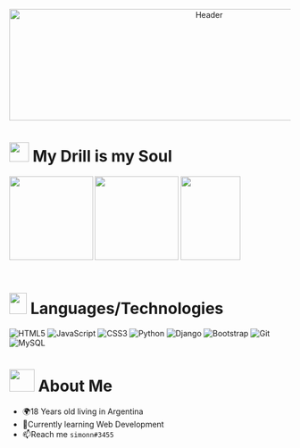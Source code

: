 <p align="center">

<img width=700px height=200px src="https://imgur.com/NscPrZl.png" alt="Header">

</p>


<h1 align="left" > <img src="https://imgur.com/dDo4qbV.png" height="35">  My Drill is my Soul   </h1>

<div>
  
<img src="https://github-readme-stats.vercel.app/api?username=lincNx&theme=swift&show_icons=true&count_private=true" height="150"  align= "left"/>
  <!---
  /
-->
<img src="https://github-readme-stats.vercel.app/api/top-langs/?username=lincNx&layout=compact&theme=swift&show_icons=true&langs_count=6" height="150" align=""/>
  
<img src="https://imgur.com/xmFx2Ft.png" width="107" height="150" />
</div>

<br>

<div align= "left">
  
<h1 align="left"> <img src="https://imgur.com/2NEYGqZ.png"  width="31" height="38">  Languages/Technologies</h1>

![HTML5](https://img.shields.io/badge/html5-%23E34F26.svg?style=for-the-badge&logo=html5&logoColor=white) 
![JavaScript](https://img.shields.io/badge/javascript-%23323330.svg?style=for-the-badge&logo=javascript&logoColor=%23F7DF1E) 
![CSS3](https://img.shields.io/badge/css3-%231572B6.svg?style=for-the-badge&logo=css3&logoColor=white)
![Python](https://img.shields.io/badge/python-3670A0?style=for-the-badge&logo=python&logoColor=ffdd54)
![Django](https://img.shields.io/badge/django-%23092E20.svg?style=for-the-badge&logo=django&logoColor=white)
![Bootstrap](https://img.shields.io/badge/bootstrap-%23563D7C.svg?style=for-the-badge&logo=bootstrap&logoColor=white)
![Git](https://img.shields.io/badge/git-%23F05033.svg?style=for-the-badge&logo=git&logoColor=white)
![MySQL](https://img.shields.io/badge/mysql-%2300f.svg?style=for-the-badge&logo=mysql&logoColor=white)
 
</div>

<h1 align="left"> <img src="https://imgur.com/58RWVvv.png"  width="45" height="40">  About Me </h1>

- 🌍18 Years old living in Argentina
- 🌱Currently learning Web Development 
- 📫Reach me `simonn#3455`

